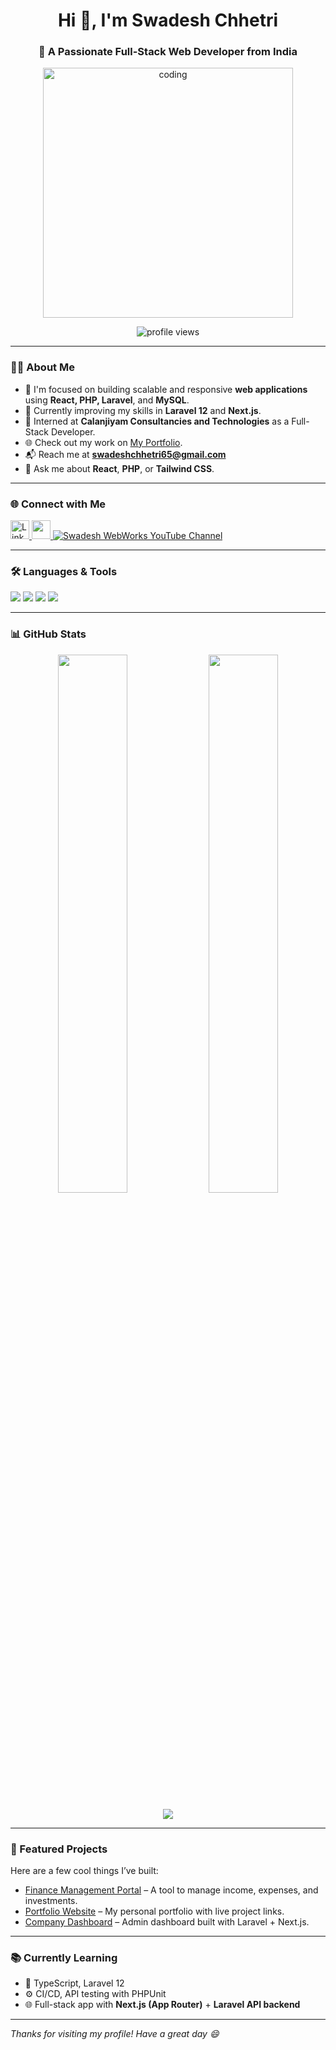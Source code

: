 <h1 align="center">Hi 👋, I'm Swadesh Chhetri</h1>
<h3 align="center">🚀 A Passionate Full-Stack Web Developer from India</h3>

<p align="center">
  <img src="https://camo.githubusercontent.com/2d5fd1778db8bb1cb010748a80ae97878e832330f1da45519a4305014d57b08c/68747470733a2f2f6d69726f2e6d656469756d2e636f6d2f6d61782f313237322f312a5a53566d57476363317765454e6230536861775778772e676966" alt="coding" width="400"/>
</p>

<p align="center">
  <img src="https://komarev.com/ghpvc/?username=swadeshchhetri&label=Profile%20views&color=0e75b6&style=flat" alt="profile views"/>
</p>

---

### 👨‍💻 About Me

- 🎯 I'm focused on building scalable and responsive **web applications** using **React, PHP, Laravel**, and **MySQL**.
- 🌱 Currently improving my skills in **Laravel 12** and **Next.js**.
- 💼 Interned at **Calanjiyam Consultancies and Technologies** as a Full-Stack Developer.
- 🌐 Check out my work on [My Portfolio](https://swadeshchhetri.github.io/Portfolio/).
- 📬 Reach me at **swadeshchhetri65@gmail.com**
- 💬 Ask me about **React**, **PHP**, or **Tailwind CSS**.

---

### 🌐 Connect with Me

<p>
  <a href="https://linkedin.com/in/swadeshchhetri" target="_blank">
    <img src="https://skillicons.dev/icons?i=linkedin" height="30" alt="LinkedIn"/>
  </a>
  <a href="mailto:swadeshchhetri65@gmail.com">
    <img src="https://img.shields.io/badge/-Gmail-D14836?style=flat&logo=gmail&logoColor=white" height="30" />
  </a>
  <a href="https://www.youtube.com/@SwadeshWebWorks" target="_blank">
  <img src="https://img.shields.io/badge/YouTube-SwadeshWebWorks-red?logo=youtube&logoColor=white&style=for-the-badge" alt="Swadesh WebWorks YouTube Channel" />
</a>
</p>

---

### 🛠️ Languages & Tools

<p align="left">
  <!-- Core Web Technologies -->
  <img src="https://skillicons.dev/icons?i=html,css,js,ts" />
  
  <!-- Frameworks -->
  <img src="https://skillicons.dev/icons?i=react,nextjs,redux,tailwind" />
  
  <!-- Backend -->
  <img src="https://skillicons.dev/icons?i=php,laravel" />

  <!-- Database & Tools -->
  <img src="https://skillicons.dev/icons?i=mysql,git,vscode,postman" />
</p>

---

### 📊 GitHub Stats

<p align="center">
  <img src="https://github-readme-stats.vercel.app/api?username=swadeshchhetri&show_icons=true&theme=react&locale=en" width="47%" />
  <img src="https://github-readme-stats.vercel.app/api/top-langs/?username=swadeshchhetri&layout=compact&theme=react" width="47%" />
</p>

<p align="center">
  <img src="https://github-readme-streak-stats.herokuapp.com/?user=swadeshchhetri&theme=react" />
</p>

---

### 🚀 Featured Projects

Here are a few cool things I’ve built:

- [Finance Management Portal](https://github.com/swadeshchhetri/Finance-Management) – A tool to manage income, expenses, and investments.
- [Portfolio Website](https://swadeshchhetri.github.io/Portfolio/) – My personal portfolio with live project links.
- [Company Dashboard](#) – Admin dashboard built with Laravel + Next.js.

---

### 📚 Currently Learning

- 🧠 TypeScript, Laravel 12
- ⚙️ CI/CD, API testing with PHPUnit
- 🌐 Full-stack app with **Next.js (App Router)** + **Laravel API backend**

---

_Thanks for visiting my profile! Have a great day 😄_

